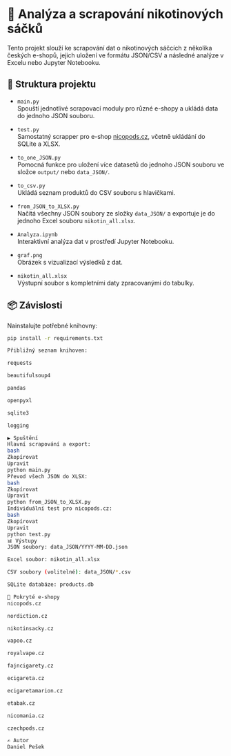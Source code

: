 # 🧪 Analýza a scrapování nikotinových sáčků

Tento projekt slouží ke scrapování dat o nikotinových sáčcích z několika českých e-shopů, jejich uložení ve formátu JSON/CSV a následné analýze v Excelu nebo Jupyter Notebooku.

## 📁 Struktura projektu

- `main.py`  
  Spouští jednotlivé scrapovací moduly pro různé e-shopy a ukládá data do jednoho JSON souboru.

- `test.py`  
  Samostatný scrapper pro e-shop [nicopods.cz](https://www.nicopods.cz), včetně ukládání do SQLite a XLSX.

- `to_one_JSON.py`  
  Pomocná funkce pro uložení více datasetů do jednoho JSON souboru ve složce `output/` nebo `data_JSON/`.

- `to_csv.py`  
  Ukládá seznam produktů do CSV souboru s hlavičkami.

- `from_JSON_to_XLSX.py`  
  Načítá všechny JSON soubory ze složky `data_JSON/` a exportuje je do jednoho Excel souboru `nikotin_all.xlsx`.

- `Analyza.ipynb`  
  Interaktivní analýza dat v prostředí Jupyter Notebooku.

- `graf.png`  
  Obrázek s vizualizací výsledků z dat.

- `nikotin_all.xlsx`  
  Výstupní soubor s kompletními daty zpracovanými do tabulky.

## 📦 Závislosti

Nainstalujte potřebné knihovny:

```bash
pip install -r requirements.txt

Přibližný seznam knihoven:

requests

beautifulsoup4

pandas

openpyxl

sqlite3

logging

▶️ Spuštění
Hlavní scrapování a export:
bash
Zkopírovat
Upravit
python main.py
Převod všech JSON do XLSX:
bash
Zkopírovat
Upravit
python from_JSON_to_XLSX.py
Individuální test pro nicopods.cz:
bash
Zkopírovat
Upravit
python test.py
📊 Výstupy
JSON soubory: data_JSON/YYYY-MM-DD.json

Excel soubor: nikotin_all.xlsx

CSV soubory (volitelné): data_JSON/*.csv

SQLite databáze: products.db

🛒 Pokryté e-shopy
nicopods.cz

nordiction.cz

nikotinsacky.cz

vapoo.cz

royalvape.cz

fajncigarety.cz

ecigareta.cz

ecigaretamarion.cz

etabak.cz

nicomania.cz

czechpods.cz

✍️ Autor
Daniel Pešek